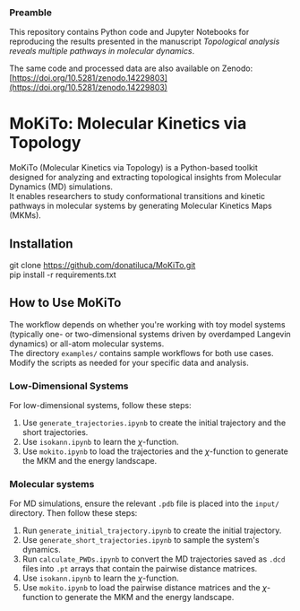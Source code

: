 ### Preamble
This repository contains Python code and Jupyter Notebooks for reproducing the results presented in the manuscript *Topological analysis reveals multiple pathways in molecular dynamics*.

The same code and processed data are also available on Zenodo: [https://doi.org/10.5281/zenodo.14229803](https://doi.org/10.5281/zenodo.14229803)

# MoKiTo: Molecular Kinetics via Topology
MoKiTo (Molecular Kinetics via Topology) is a Python-based toolkit designed for analyzing and extracting topological insights from Molecular Dynamics (MD) simulations.   
It enables researchers to study conformational transitions and kinetic pathways in molecular systems by generating Molecular Kinetics Maps (MKMs).

## Installation
git clone https://github.com/donatiluca/MoKiTo.git  
pip install -r requirements.txt


## How to Use MoKiTo
The workflow depends on whether you're working with toy model systems (typically one- or two-dimensional systems driven by overdamped Langevin dynamics) or all-atom molecular systems.  
The directory `examples/` contains sample workflows for both use cases. Modify the scripts as needed for your specific data and analysis.

### Low-Dimensional Systems

For low-dimensional systems, follow these steps:

1. Use `generate_trajectories.ipynb` to create the initial trajectory and the short trajectories.
2. Use `isokann.ipynb` to learn the $\chi$-function.
3. Use `mokito.ipynb` to load the trajectories and the $\chi$-function to generate the MKM and the energy landscape.

### Molecular systems

For MD simulations, ensure the relevant `.pdb` file is placed into the `input/` directory. 
Then follow these steps:

1. Run `generate_initial_trajectory.ipynb` to create the initial trajectory.
2. Use `generate_short_trajectories.ipynb` to sample the system's dynamics.
4. Run `calculate_PWDs.ipynb` to convert the MD trajectories saved as `.dcd` files into `.pt` arrays that contain the pairwise distance matrices.
5. Use `isokann.ipynb` to learn the $\chi$-function.
6. Use `mokito.ipynb` to load the pairwise distance matrices and the $\chi$-function to generate the MKM and the energy landscape.